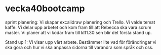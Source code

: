# vecka40bootcamp

sprint planering: 
Vi skapar excalidraw planering och Trello. Vi valde temat kaffe.
Vi delar upp arbetet och kom fram till att Rebecca ska vara scrum master. Vi planer att vi kodar fram till kl11.30 sen blir det första stand up. 

Stand up 1: 
Vi visar upp vårt arbete. Bestämmer lite vad för förändringar vi ska göra och hur vi ska anpassa sidorna till varandra som språk och css. 